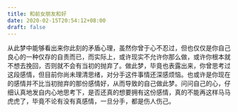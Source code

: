 ```yaml
---
title: 和前女朋友和好
date: 2020-02-15T20:54:12+08:00
draft: false
---
```


从此梦中能够看出来你此刻的矛盾心理，虽然你曾于心不忍过，但也仅仅是你自己良心的一种仅存的自责而已，而实际上，或许现实不允许你那么做，或许你根本就不想去挽回，否则就不会有当初的抛弃了。做此梦，毕竟也表露出来，你曾思考过这段感情，但目前你尚未理清思绪，对分手这件事情还深感烦恼。也或许是你现在的感情并不比当初抛弃的那份感情好，从而导致的自己做此梦。问问自己的心，仔细认真地发自内心地思考下，是否还真的想要拥有这份感情，真的不能再这样马马虎虎了，毕竟不论有没有真感情，一旦分手，都是伤人伤己。